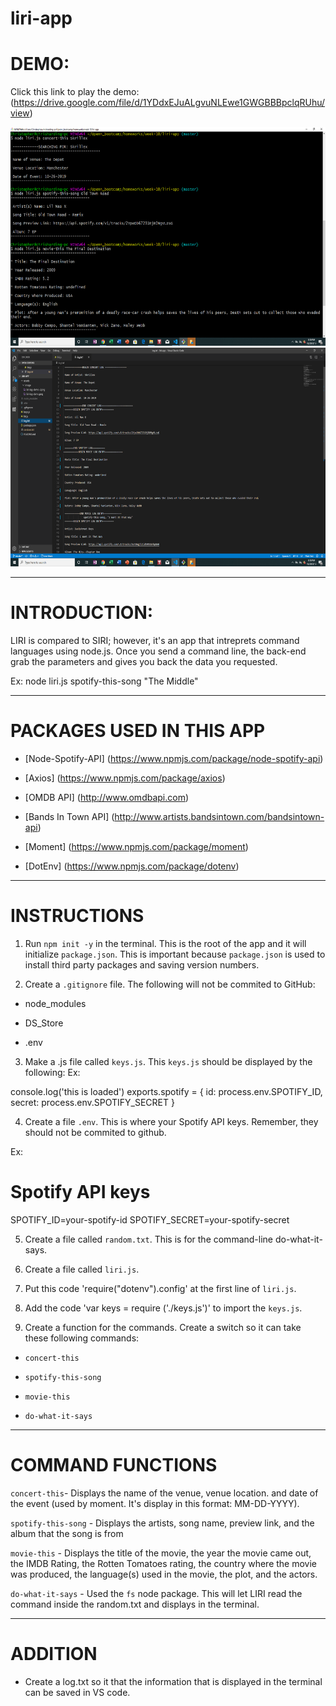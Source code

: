 # liri-app

# DEMO:

Click this link to play the demo: (https://drive.google.com/file/d/1YDdxEJuALgvuNLEwe1GWGBBBpclqRUhu/view)


<img src = "assets/image/liri-demo.png" width="700" height="350">


<img src = "assets/image/liri-log-demo.png" width="700" height="350">

**************************************************************************

# INTRODUCTION:

LIRI is compared to SIRI; however, it's an app that intreprets command languages using node.js. Once you send a command line, the back-end grab the parameters and gives you back the data you requested.

Ex: node liri.js spotify-this-song "The Middle"

***************************************************************************

# PACKAGES USED IN THIS APP

* [Node-Spotify-API] (https://www.npmjs.com/package/node-spotify-api)

* [Axios] (https://www.npmjs.com/package/axios)

* [OMDB API] (http://www.omdbapi.com)

* [Bands In Town API] (http://www.artists.bandsintown.com/bandsintown-api)

* [Moment] (https://www.npmjs.com/package/moment)

* [DotEnv] (https://www.npmjs.com/package/dotenv)

*************************************************************************

# INSTRUCTIONS

1. Run `npm init -y` in the terminal. This is the root of the app and it will initialize `package.json`. This is important because `package.json` is used to install third party packages and saving version numbers.

2. Create a `.gitignore` file. The following will not be commited to GitHub:

* node_modules

* DS_Store

* .env

3. Make a .js file called `keys.js`. This `keys.js` should be displayed by the following:
Ex: 

console.log('this is loaded')
exports.spotify = {
    id: process.env.SPOTIFY_ID,
   secret: process.env.SPOTIFY_SECRET
}


4. Create a file `.env`. This is where your Spotify API keys. Remember, they should not be commited to github. 

Ex: 

# Spotify API keys

SPOTIFY_ID=your-spotify-id
SPOTIFY_SECRET=your-spotify-secret


5. Create a file called `random.txt`. This is for the command-line do-what-it-says. 

6. Create a file called `liri.js`.

7. Put this code 'require("dotenv").config' at the first line of `liri.js`.

8. Add the code 'var keys = require ('./keys.js')' to import the `keys.js`.

9. Create a function for the commands. Create a switch so it can take these following commands:

* `concert-this`

* `spotify-this-song`

* `movie-this`

* `do-what-it-says`


*******************************************************************************

# COMMAND FUNCTIONS

`concert-this`- Displays the name of the venue, venue location. and date of the event (used by moment. It's display in this format: MM-DD-YYYY).

`spotify-this-song` - Displays the artists, song name, preview link, and the album that the song is from

`movie-this` - Displays the title of the movie, the year the movie came out, the IMDB Rating, the Rotten Tomatoes rating, the country where the movie was produced, the language(s) used in the movie, the plot, and the actors. 

`do-what-it-says` - Used the `fs` node package. This will let LIRI read the command inside the random.txt and displays in the terminal.


*******************************************************************************

# ADDITION

* Create a log.txt so it that the information that is displayed in the terminal can be saved in VS code.


